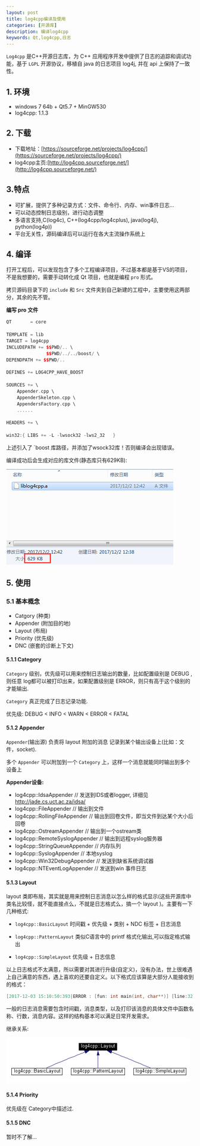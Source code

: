 ```yaml
---
layout: post
title: log4cpp编译及使用
categories: [开源库]
description: 编译log4cpp
keywords: Qt,log4cpp,日志
---
```


`Log4cpp` 是C++开源日志库，为 C++ 应用程序开发中提供了日志的追踪和调试功能，基于 `LGPL` 开源协议，移植自 java 的日志项目 log4j, 并在 api 上保持了一致性。

## 1. 环境

- windows 7 64b + Qt5.7 + MinGW530
- log4cpp: 1.1.3

## 2. 下载

- 下载地址：[https://sourceforge.net/projects/log4cpp/](https://sourceforge.net/projects/log4cpp/)
- log4cpp主页:[http://log4cpp.sourceforge.net/](http://log4cpp.sourceforge.net/)

## 3.特点
- 可扩展，提供了多种记录方式：文件、命令行、内存、win事件日志...
- 可以动态控制日志级别，进行动态调整
- 多语言支持,C(log4c), C++(log4cpp/log4cplus), java(log4j), python(log4p))
- 平台无关性，源码编译后可以运行在各大主流操作系统上


## 4. 编译

打开工程后，可以发现包含了多个工程编译项目，不过基本都是基于VS的项目，不是我想要的，需要手动转化成 Qt 项目，也就是编程 `pro` 形式。


拷贝源码目录下的 `include` 和 `Src` 文件夹到自己新建的工程中，主要使用这两部分，其余的先不管。

**编写 pro 文件**

```C++
QT       = core

TEMPLATE = lib
TARGET = log4cpp
INCLUDEPATH += $$PWD/.. \
               $$PWD/../../boost/ \
DEPENDPATH += $$PWD/..

DEFINES += LOG4CPP_HAVE_BOOST

SOURCES += \
	Appender.cpp \
	AppenderSkeleton.cpp \
	AppendersFactory.cpp \
	......

HEADERS += \

win32:{	LIBS += -L -lwsock32 -lws2_32	}

```
上述引入了 `boost 库路径，并添加了wsock32库！否则编译会出现错误。

编译成功后会生成对应的库文件(静态库只有629KB):

![](/res/img/blog/3rdparty/log4cpp_lib.png)


## 5. 使用

### 5.1 基本概念

- Catgory (种类)
- Appender (附加目的地)
- Layout (布局)
- Priority (优先级)
- DNC (嵌套的诊断上下文)

#### 5.1.1 Category

`Category` 级别，优先级可以用来控制日志输出的数量，比如配置级别是 DEBUG ,则任意 log都可以被打印出来，如果配置级别是 ERROR，则只有高于这个级别的才能输出.

`Category` 真正完成了日志记录功能.

优先级: DEBUG < INFO < WARN < ERROR < FATAL

#### 5.1.2 Appender

`Appender`(输出源) 负责将 layout 附加的消息 记录到某个输出设备上(比如：文件，socket).

多个 `Appender` 可以附加到一个 `Category` 上，这样一个消息就能同时输出到多个设备上

**Appender设备:**

- log4cpp::IdsaAppender           // 发送到IDS或者logger, 详细见 http://jade.cs.uct.ac.za/idsa/  
- log4cpp::FileAppender           // 输出到文件  
- log4cpp::RollingFileAppender    // 输出到回卷文件，即当文件到达某个大小后回卷  
- log4cpp::OstreamAppender        // 输出到一个ostream类  
- log4cpp::RemoteSyslogAppender   // 输出到远程syslog服务器  
- log4cpp::StringQueueAppender   // 内存队列  
- log4cpp::SyslogAppender         // 本地syslog  
- log4cpp::Win32DebugAppender     // 发送到缺省系统调试器  
- log4cpp::NTEventLogAppender     // 发送到win 事件日志 

#### 5.1.3 Layout

layout 类即布局，其实就是用来控制日志消息以怎么样的格式显示(这些开源库中类名比较怪，就不能直接点么，不就是日志格式么，搞一个 layout )。主要有一下几种格式:

- `log4cpp::BasicLayout`
时间戳 + 优先级 + 类别 + NDC 标签 + 日志消息

- `log4cpp::PatternLayout`
类似C语言中的 printf 格式化输出,可以指定格式输出

- `log4cpp::SimpleLayout`
优先级 + 日志信息

以上日志格式不太满意，所以需要对其进行升级(自定义)，没有办法，世上很难遇上自己满意的东西，遇上喜欢的还要自定义。以下格式应该算是大部分人能接收到的格式：

```C
[2017-12-03 15:10:50:393|ERROR : [fun: int main(int, char**)] [line:32] [time: "15:10:50.389" ] Msg: error test
```

一般的日志消息需要包含时间戳，消息类型，以及打印该消息的具体文件中函数名称、行数，消息内容。这样的结构基本可以满足日常开发需求。

继承关系:  

![](/res/img/blog/3rdparty/log4cpp_layout.png)

#### 5.1.4 Priority

优先级在 Category中描述过.


#### 5.1.5 DNC

暂时不了解...

